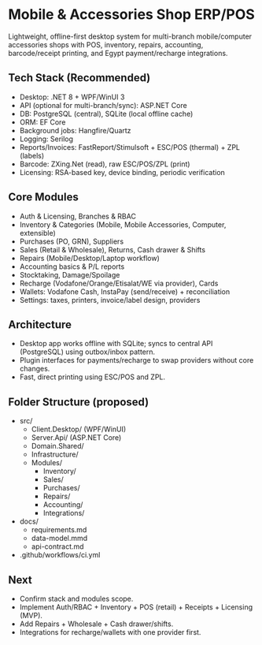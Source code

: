 # Mobile & Accessories Shop ERP/POS

Lightweight, offline-first desktop system for multi-branch mobile/computer accessories shops with POS, inventory, repairs, accounting, barcode/receipt printing, and Egypt payment/recharge integrations.

## Tech Stack (Recommended)
- Desktop: .NET 8 + WPF/WinUI 3
- API (optional for multi-branch/sync): ASP.NET Core
- DB: PostgreSQL (central), SQLite (local offline cache)
- ORM: EF Core
- Background jobs: Hangfire/Quartz
- Logging: Serilog
- Reports/Invoices: FastReport/Stimulsoft + ESC/POS (thermal) + ZPL (labels)
- Barcode: ZXing.Net (read), raw ESC/POS/ZPL (print)
- Licensing: RSA-based key, device binding, periodic verification

## Core Modules
- Auth & Licensing, Branches & RBAC
- Inventory & Categories (Mobile, Mobile Accessories, Computer, extensible)
- Purchases (PO, GRN), Suppliers
- Sales (Retail & Wholesale), Returns, Cash drawer & Shifts
- Repairs (Mobile/Desktop/Laptop workflow)
- Accounting basics & P/L reports
- Stocktaking, Damage/Spoilage
- Recharge (Vodafone/Orange/Etisalat/WE via provider), Cards
- Wallets: Vodafone Cash, InstaPay (send/receive) + reconciliation
- Settings: taxes, printers, invoice/label design, providers

## Architecture
- Desktop app works offline with SQLite; syncs to central API (PostgreSQL) using outbox/inbox pattern.
- Plugin interfaces for payments/recharge to swap providers without core changes.
- Fast, direct printing using ESC/POS and ZPL.

## Folder Structure (proposed)
- src/
  - Client.Desktop/ (WPF/WinUI)
  - Server.Api/ (ASP.NET Core)
  - Domain.Shared/
  - Infrastructure/
  - Modules/
    - Inventory/
    - Sales/
    - Purchases/
    - Repairs/
    - Accounting/
    - Integrations/
- docs/
  - requirements.md
  - data-model.mmd
  - api-contract.md
- .github/workflows/ci.yml

## Next
- Confirm stack and modules scope.
- Implement Auth/RBAC + Inventory + POS (retail) + Receipts + Licensing (MVP).
- Add Repairs + Wholesale + Cash drawer/shifts.
- Integrations for recharge/wallets with one provider first.
